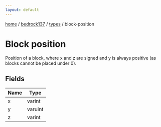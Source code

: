 ```yaml
---
layout: default
---
```


[home](/)  /  [bedrock137](/protocol/bedrock137)  /  [types](/protocol/bedrock137/types)  /  block-position

# Block position

Position of a block, where x and z are signed and y is always positive (as blocks cannot be placed under 0).

## Fields

Name | Type
---|---
x | varint
y | varuint
z | varint

